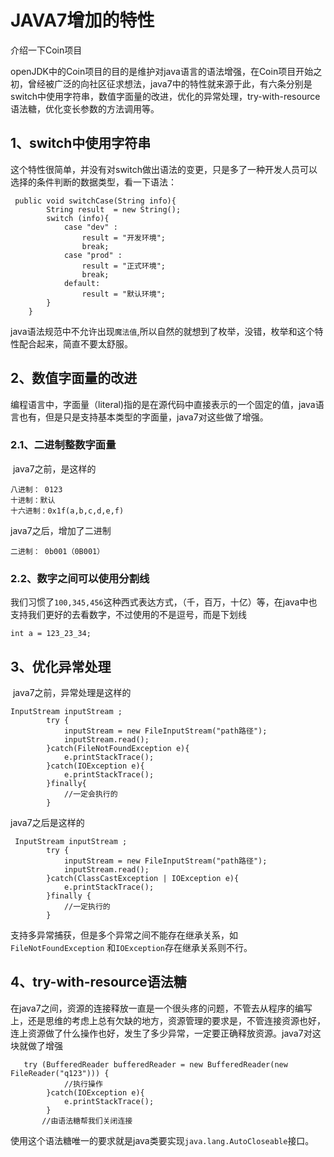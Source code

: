 # JAVA7增加的特性

介绍一下Coin项目

​	openJDK中的Coin项目的目的是维护对java语言的语法增强，在Coin项目开始之初，曾经被广泛的向社区征求想法，java7中的特性就来源于此，有六条分别是 switch中使用字符串，数值字面量的改进，优化的异常处理，try-with-resource语法糖，优化变长参数的方法调用等。

## 1、switch中使用字符串

​	这个特性很简单，并没有对switch做出语法的变更，只是多了一种开发人员可以选择的条件判断的数据类型，看一下语法：

```
 public void switchCase(String info){
        String result  = new String();
        switch (info){
            case "dev" :
                result = "开发环境";
                break;
            case "prod" :
                result = "正式环境";
                break;
            default:
                result = "默认环境";
        }
    }
```

​	java语法规范中不允许出现`魔法值`,所以自然的就想到了枚举，没错，枚举和这个特性配合起来，简直不要太舒服。

## 2、数值字面量的改进

​	编程语言中，字面量（literal)指的是在源代码中直接表示的一个固定的值，java语言也有，但是只是支持基本类型的字面量，java7对这些做了增强。

###    2.1、二进制整数字面量

​	java7之前，是这样的

```
八进制： 0123
十进制：默认
十六进制：0x1f(a,b,c,d,e,f)
```

java7之后，增加了二进制

```
二进制： 0b001（0B001）
```

### 2.2、数字之间可以使用分割线

​	我们习惯了`100,345,456`这种西式表达方式，（千，百万，十亿）等，在java中也支持我们更好的去看数字，不过使用的不是逗号，而是下划线

```
int a = 123_23_34;
```

## 3、优化异常处理

​	java7之前，异常处理是这样的

```
InputStream inputStream ;
        try {
            inputStream = new FileInputStream("path路径");
            inputStream.read();
        }catch(FileNotFoundException e){
            e.printStackTrace();
        }catch(IOException e){
            e.printStackTrace();
        }finally{
            //一定会执行的
        }
```

java7之后是这样的

```
 InputStream inputStream ;
        try {
            inputStream = new FileInputStream("path路径");
            inputStream.read();
        }catch(ClassCastException | IOException e){
            e.printStackTrace();
        }finally {
            //一定执行的
        }
```

​	支持多异常捕获，但是多个异常之间不能存在继承关系，如`FileNotFoundException` 和`IOException`存在继承关系则不行。

## 4、try-with-resource语法糖

​	在java7之间，资源的连接释放一直是一个很头疼的问题，不管去从程序的编写上，还是思维的考虑上总有欠缺的地方，资源管理的要求是，不管连接资源也好，连上资源做了什么操作也好，发生了多少异常，一定要正确释放资源。java7对这块就做了增强

```
   try (BufferedReader bufferedReader = new BufferedReader(new FileReader("q123"))) {
            //执行操作
        }catch(IOException e){
            e.printStackTrace();
        }
       //由语法糖帮我们关闭连接
```

   使用这个语法糖唯一的要求就是java类要实现`java.lang.AutoCloseable`接口。

